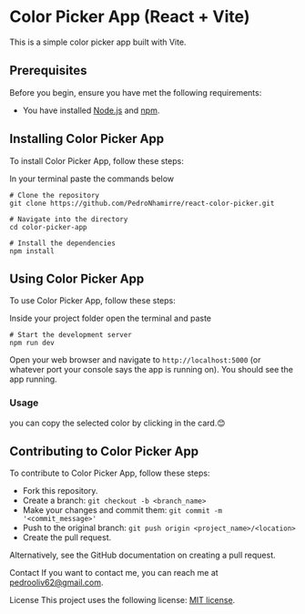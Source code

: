 
# Color Picker App (React + Vite)

This is a simple color picker app built with Vite.

## Prerequisites

Before you begin, ensure you have met the following requirements:

* You have installed [Node.js](https://nodejs.org/en/) and [npm](https://www.npmjs.com/).

## Installing Color Picker App

To install Color Picker App, follow these steps:

In your terminal paste the commands below

```
# Clone the repository
git clone https://github.com/PedroNhamirre/react-color-picker.git

# Navigate into the directory
cd color-picker-app

# Install the dependencies
npm install

```
## Using Color Picker App

To use Color Picker App, follow these steps:

Inside your project folder open the terminal and paste

```
# Start the development server
npm run dev

```

Open your web browser and navigate to ``http://localhost:5000`` (or whatever port your console says the app is running on). You should see the app running.

### Usage

you can copy the selected color by clicking in the card.😊

## Contributing to Color Picker App

To contribute to Color Picker App, follow these steps:

- Fork this repository.
- Create a branch: ``git checkout -b <branch_name>``
- Make your changes and commit them: ``git commit -m '<commit_message>'``
- Push to the original branch: ``git push origin <project_name>/<location>``
- Create the pull request.

Alternatively, see the GitHub documentation on creating a pull request.

Contact
If you want to contact me, you can reach me at <pedrooliv62@gmail.com>.

License
This project uses the following license: [MIT license](http://opensource.org/licenses/MIT).

